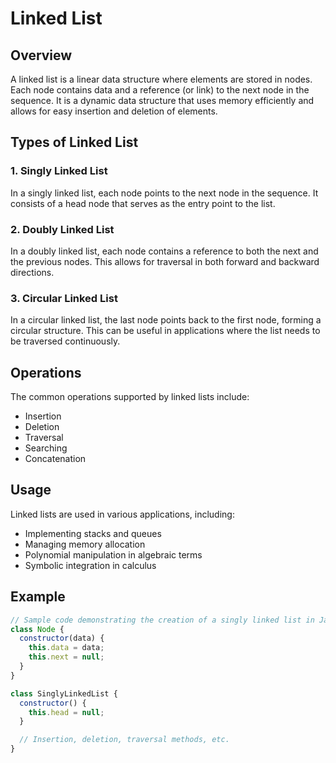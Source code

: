 # Linked List

## Overview
A linked list is a linear data structure where elements are stored in nodes. Each node contains data and a reference (or link) to the next node in the sequence. It is a dynamic data structure that uses memory efficiently and allows for easy insertion and deletion of elements.

## Types of Linked List
### 1. Singly Linked List
In a singly linked list, each node points to the next node in the sequence. It consists of a head node that serves as the entry point to the list.

### 2. Doubly Linked List
In a doubly linked list, each node contains a reference to both the next and the previous nodes. This allows for traversal in both forward and backward directions.

### 3. Circular Linked List
In a circular linked list, the last node points back to the first node, forming a circular structure. This can be useful in applications where the list needs to be traversed continuously.

## Operations
The common operations supported by linked lists include:
- Insertion
- Deletion
- Traversal
- Searching
- Concatenation

## Usage
Linked lists are used in various applications, including:
- Implementing stacks and queues
- Managing memory allocation
- Polynomial manipulation in algebraic terms
- Symbolic integration in calculus

## Example
```javascript
// Sample code demonstrating the creation of a singly linked list in JavaScript
class Node {
  constructor(data) {
    this.data = data;
    this.next = null;
  }
}

class SinglyLinkedList {
  constructor() {
    this.head = null;
  }

  // Insertion, deletion, traversal methods, etc.
}